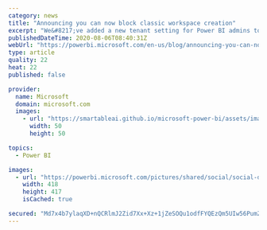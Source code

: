 ```yaml
---
category: news
title: "Announcing you can now block classic workspace creation"
excerpt: "We&#8217;ve added a new tenant setting for Power BI admins to choose if users can create classic workspaces. This helps organizations control workspace creation more effectively and prevent unwanted workspaces from appearing in Power BI when Office 365 groups are created."
publishedDateTime: 2020-08-06T08:40:31Z
webUrl: "https://powerbi.microsoft.com/en-us/blog/announcing-you-can-now-block-classic-workspace-creation/"
type: article
quality: 22
heat: 22
published: false

provider:
  name: Microsoft
  domain: microsoft.com
  images:
    - url: "https://smartableai.github.io/microsoft-power-bi/assets/images/organizations/microsoft.com-50x50.jpg"
      width: 50
      height: 50

topics:
  - Power BI

images:
  - url: "https://powerbi.microsoft.com/pictures/shared/social/social-default-image.png"
    width: 418
    height: 417
    isCached: true

secured: "Md7x4b7ylaqXD+nQCRlmJ2Zid7Xx+Xz+1jZeSOQu1odfFYQEzQm5UIw56PumZBfzbYS0fvjThaWPiC2a6e/ldDZIV6B/zyjwvWT+2CFeXUihVcHvv40sn/OskZzcYY93by0pEO+2SYcoaIAbRrWmzMrq2R5b7lzqD+mhVpXlDNu17kcMXSsCKBW0rQ3koo7P2GahY2qpf3kusONEASaTAgLidpqhb1OCDwewtJ/ejnelcEuhzBNr9CeZ0L70k9FTRQDAZG6BcnZ/8qFRdHHHJ71wdKVnkIsJehM+4h2gdlHQ8QB0+ZHwx+e/BnvUqoYSSRoCbPRBcvkd1rsJpjgF3Q==;HCm+A0+SVnVIY1qbWsxmKQ=="
---
```


